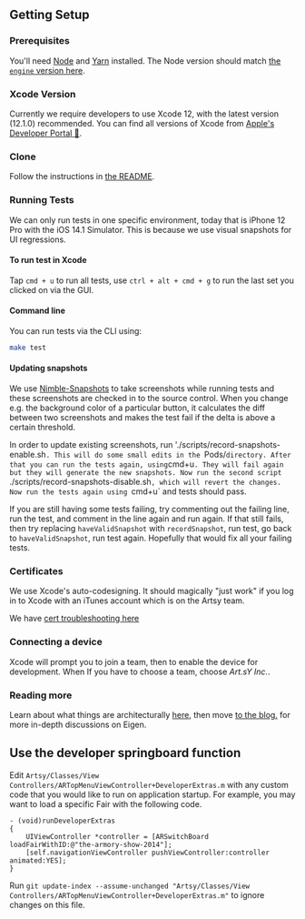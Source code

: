 ## Getting Setup

### Prerequisites

You'll need [Node](https://nodejs.org/en/) and [Yarn](https://yarnpkg.com/en/) installed. The Node version should match [the `engine` version here](https://github.com/artsy/eigen/blob/master/package.json).

### Xcode Version

Currently we require developers to use Xcode 12, with the latest version (12.1.0) recommended. You can find all versions of Xcode from [Apple's Developer Portal 🔐](http://developer.apple.com/download/more/).

### Clone

Follow the instructions in [the README](https://github.com/artsy/eigen).

### Running Tests

We can only run tests in one specific environment, today that is iPhone 12 Pro with the iOS 14.1 Simulator. This is because we use visual snapshots for UI regressions.

#### To run test in Xcode

Tap `cmd + u` to run all tests, use `ctrl + alt + cmd + g` to run the last set you clicked on via the GUI.

#### Command line

You can run tests via the CLI using:

```sh
make test
```

#### Updating snapshots

We use [Nimble-Snapshots](https://github.com/ashfurrow/Nimble-Snapshots) to take screenshots while running tests and
these screenshots are checked in to the source control. When you change e.g. the background color of a particular
button, it calculates the diff between two screenshots and makes the test fail if the delta is above a certain
threshold.

In order to update existing screenshots, run './scripts/record-snapshots-enable.sh`. This will do some small edits in the `Pods/`directory. After that you can run the tests again, using`cmd+u`. They will fail again but they will generate the new snapshots. Now run the second script `./scripts/record-snapshots-disable.sh`, which will revert the changes. Now run the tests again using `cmd+u` and tests should pass.

If you are still having some tests failing, try commenting out the failing line, run the test, and comment in the line again and run again. If that still fails, then try replacing `haveValidSnapshot` with `recordSnapshot`, run test, go back to `haveValidSnapshot`, run test again. Hopefully that would fix all your failing tests.

### Certificates

We use Xcode's auto-codesigning. It should magically "just work" if you log in to Xcode with an iTunes account
which is on the Artsy team.

We have [cert troubleshooting here](https://github.com/artsy/eigen/blob/master/docs/certs.md)

### Connecting a device

Xcode will prompt you to join a team, then to enable the device for development. When If you have to choose a team, choose _Art.sY Inc._.

### Reading more

Learn about what things are architecturally [here](https://github.com/artsy/eigen/blob/master/docs/overview.md), then move [to the blog.](http://artsy.github.io/blog/categories/eigen/) for more in-depth discussions on Eigen.

## Use the developer springboard function

Edit `Artsy/Classes/View Controllers/ARTopMenuViewController+DeveloperExtras.m` with any custom code that you would like to run on application startup. For example, you may want to load a specific Fair with the following code.

```objc
- (void)runDeveloperExtras
{
    UIViewController *controller = [ARSwitchBoard loadFairWithID:@"the-armory-show-2014"];
    [self.navigationViewController pushViewController:controller animated:YES];
}
```

Run `git update-index --assume-unchanged "Artsy/Classes/View Controllers/ARTopMenuViewController+DeveloperExtras.m"` to ignore changes on this file.
